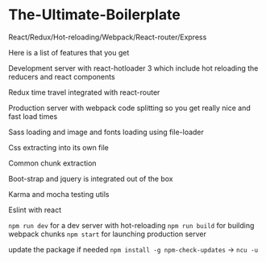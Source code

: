 # The-Ultimate-Boilerplate
React/Redux/Hot-reloading/Webpack/React-router/Express

Here is a list of features that you get

  Development server with react-hotloader 3 which include hot reloading the reducers and react components
  
  Redux time travel integrated with react-router
  
  Production server with webpack code splitting so you get really nice and fast load times
  
  Sass loading and image and fonts loading using file-loader
  
  Css extracting into its own file
  
  Common chunk extraction
  
  Boot-strap and jquery is integrated out of the box
  
  Karma and mocha testing utils
  
  Eslint with react

`npm run dev` for a dev server with hot-reloading
`npm run build` for building webpack chunks
`npm start` for launching production server

update the package if needed `npm install -g npm-check-updates` -> `ncu -u`
